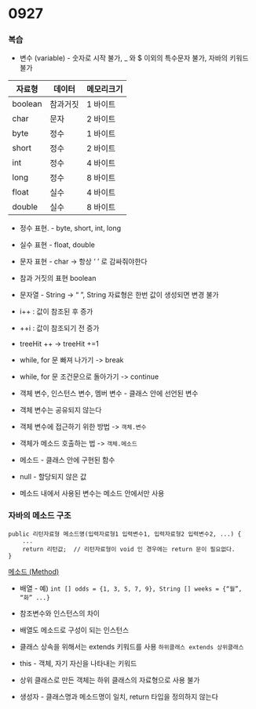 # 0927
### 복습
* 변수 (variable) - 숫자로 시작 불가, _ 와 $ 이외의 특수문자 불가, 자바의 키워드 불가

| 자료형 | 데이터  | 메모리크기 |
|--|--|--|
| boolean | 참과거짓  |  1 바이트 |
| char | 문자 |  2 바이트 |
| byte | 정수 |  1 바이트 |
| short | 정수 |  2 바이트 |
| int | 정수 |  4 바이트 |
| long | 정수 |  8 바이트 |
| float | 실수 |  4 바이트 |
| double | 실수 |  8 바이트 |

* 정수 표현. - byte, short, int, long
* 실수 표현 - float, double 
* 문자 표현 - char -> 항상 ‘  ’ 로 감싸줘야한다
* 참과 거짓의 표현 boolean
* 문자열 - String -> “ ”, String 자료형은 한번 값이 생성되면 변경 불가

* i++ : 값이 참조된 후 증가
* ++i : 값이 참조되기 전 증가
* treeHit ++ -> treeHit +=1

* while, for 문 빠져 나가기 -> break
* while, for 문 조건문으로 돌아가기 -> continue

* 객체 변수, 인스턴스 변수, 멤버 변수 - 클래스 안에 선언된 변수
* 객체 변수는 공유되지 않는다
* 객체 변수에 접근하기 위한 방법 -> `객체.변수`
* 객체가 메소드 호출하는 법 -> `객체.메소드`
* 메소드 - 클래스 안에 구현된 함수
* null - 할당되지 않은 값

* 메소드 내에서 사용된 변수는 메소드 안에서만 사용

### 자바의 메소드 구조
```
public 리턴자료형 메소드명(입력자료형1 입력변수1, 입력자료형2 입력변수2, ...) {
    ...    
    return 리턴값;  // 리턴자료형이 void 인 경우에는 return 문이 필요없다.
}
```

[메소드 (Method)](https://wikidocs.net/225)


* 배열 - 예) `int [] odds = {1, 3, 5, 7, 9}, String [] weeks = {“월”, “화” ...}`

* 참조변수와 인스턴스의 차이
* 배열도 메소드로 구성이 되는 인스턴스
* 클래스 상속을 위해서는 extends 키워드를 사용 `하위클래스 extends 상위클래스`
* this - 객체, 자기 자신을 나타내는 키워드
* 상위 클래스로 만든 객체는 하위 클래스의 자료형으로 사용 불가
* 생성자 - 클래스명과 메소드명이 일치, return 타입을 정의하지 않는다